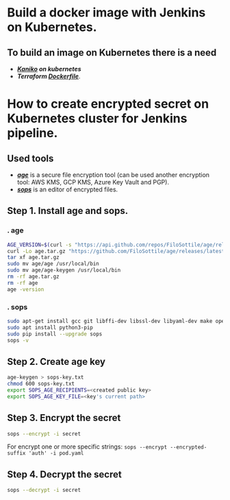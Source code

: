 # Build a docker image with Jenkins on Kubernetes.

## To build an image on Kubernetes there is a need
- ***_[Kaniko](https://github.com/GoogleContainerTools/kaniko)_ on kubernetes***
- ***Terraform [Dockerfile](https://github.com/hashicorp/terraform/blob/main/Dockerfile)***.

# How to create encrypted secret on Kubernetes cluster for Jenkins pipeline.

## Used tools
- ***[age](https://github.com/FiloSottile/age)*** is a secure file encryption tool (can be used another encryption tool: AWS KMS, GCP KMS, Azure Key Vault and PGP).
- ***[sops](https://github.com/mozilla/sops)*** is an editor of encrypted files.

## Step 1. Install age and sops.

### **. age**
```bash
AGE_VERSION=$(curl -s "https://api.github.com/repos/FiloSottile/age/releases/latest" | grep -Po '"tag_name": "v\K[0-9.]+')
curl -Lo age.tar.gz "https://github.com/FiloSottile/age/releases/latest/download/age-v${AGE_VERSION}-linux-amd64.tar.gz"
tar xf age.tar.gz
sudo mv age/age /usr/local/bin
sudo mv age/age-keygen /usr/local/bin
rm -rf age.tar.gz
rm -rf age
age -version
```

### . sops
```bash
sudo apt-get install gcc git libffi-dev libssl-dev libyaml-dev make openssl python-dev-is-python3
sudo apt install python3-pip
sudo pip install --upgrade sops
sops -v
```

## Step 2. Create age key
```bash
age-keygen > sops-key.txt
chmod 600 sops-key.txt
export SOPS_AGE_RECIPIENTS=<created public key>
export SOPS_AGE_KEY_FILE=<key's current path>
```
## Step 3. Encrypt the secret
```bash
sops --encrypt -i secret
```
For encrypt one or more specific strings: 
`sops --encrypt --encrypted-suffix 'auth' -i pod.yaml`

## Step 4. Decrypt the secret
```bash
sops --decrypt -i secret
```
